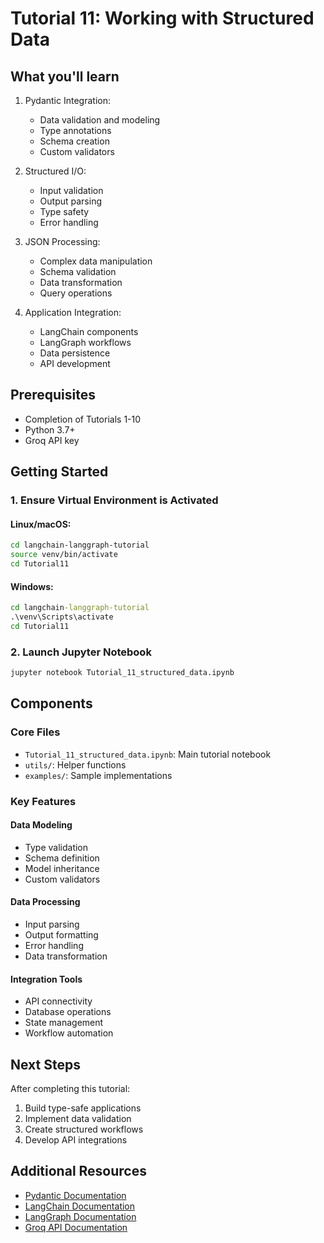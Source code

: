 # Tutorial 11: Working with Structured Data

## What you'll learn

1. Pydantic Integration:
   - Data validation and modeling
   - Type annotations
   - Schema creation
   - Custom validators

2. Structured I/O:
   - Input validation
   - Output parsing
   - Type safety
   - Error handling

3. JSON Processing:
   - Complex data manipulation
   - Schema validation
   - Data transformation
   - Query operations

4. Application Integration:
   - LangChain components
   - LangGraph workflows
   - Data persistence
   - API development

## Prerequisites

- Completion of Tutorials 1-10
- Python 3.7+
- Groq API key

## Getting Started

### 1. Ensure Virtual Environment is Activated

#### Linux/macOS:
```bash
cd langchain-langgraph-tutorial
source venv/bin/activate
cd Tutorial11
```

#### Windows:
```cmd
cd langchain-langgraph-tutorial
.\venv\Scripts\activate
cd Tutorial11
```

### 2. Launch Jupyter Notebook
```bash
jupyter notebook Tutorial_11_structured_data.ipynb
```

## Components

### Core Files
- `Tutorial_11_structured_data.ipynb`: Main tutorial notebook
- `utils/`: Helper functions
- `examples/`: Sample implementations

### Key Features

#### Data Modeling
- Type validation
- Schema definition
- Model inheritance
- Custom validators

#### Data Processing
- Input parsing
- Output formatting
- Error handling
- Data transformation

#### Integration Tools
- API connectivity
- Database operations
- State management
- Workflow automation

## Next Steps

After completing this tutorial:
1. Build type-safe applications
2. Implement data validation
3. Create structured workflows
4. Develop API integrations

## Additional Resources

- [Pydantic Documentation](https://pydantic-docs.helpmanual.io/)
- [LangChain Documentation](https://python.langchain.com/docs/get_started/introduction.html)
- [LangGraph Documentation](https://python.langchain.com/docs/langgraph)
- [Groq API Documentation](https://www.groq.com/docs/)